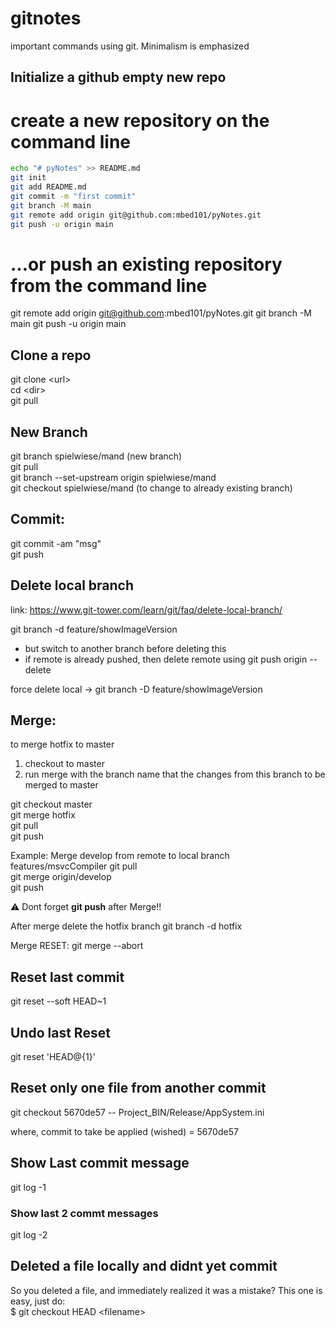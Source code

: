 # gitnotes
important commands using git. Minimalism is emphasized

Initialize a github empty new repo
-----------------------------------
# create a new repository on the command line
```bash
echo "# pyNotes" >> README.md
git init
git add README.md
git commit -m "first commit"
git branch -M main
git remote add origin git@github.com:mbed101/pyNotes.git
git push -u origin main
```

# …or push an existing repository from the command line
git remote add origin git@github.com:mbed101/pyNotes.git
git branch -M main
git push -u origin main

Clone a repo
------------
git clone \<url\> <br>
cd \<dir\>  <br>
git pull

New Branch
-------------
git branch spielwiese/mand (new branch) <br>
git pull <br>
git branch --set-upstream origin spielwiese/mand <br>
git checkout spielwiese/mand  (to change to already existing branch) <br>

Commit:
---------
git commit -am "msg" <br>
git push <br>

Delete local branch
---------------------
link: https://www.git-tower.com/learn/git/faq/delete-local-branch/

git branch -d feature/showImageVersion
- but switch to another branch before deleting this 
- if remote is already pushed, then delete remote using 
	git push origin --delete <remote-branch-name>

force delete local -> git branch -D feature/showImageVersion

Merge:
----------
to merge hotfix to master
1. checkout to master <br>
2. run merge with the branch name that the changes from this branch to be merged to master <br>

git checkout master <br>
git merge hotfix <br>
git pull <br>
git push <br>

Example: Merge develop from remote to local branch features/msvcCompiler
git pull <br> 
git merge origin/develop <br>
git push <br>

:warning: Dont forget **git push** after Merge!!

After merge delete the hotfix branch
git branch -d hotfix

Merge RESET:
git merge --abort

Reset last commit 
----------------------
git reset --soft HEAD~1

Undo last Reset
---------
git reset 'HEAD@{1}'

Reset only one file from another commit
------------------------------------------
git checkout 5670de57 -- Project_BIN/Release/AppSystem.ini

where,  commit to take be applied (wished) = 5670de57 

## Show Last commit message

git log -1 

### Show last 2 commt messages 

git log -2

Deleted a file locally and didnt yet commit
-------------------------------------------
So you deleted a file, and immediately realized it was a mistake? This one is easy, just do: <br>
$ git checkout HEAD \<filename\>
